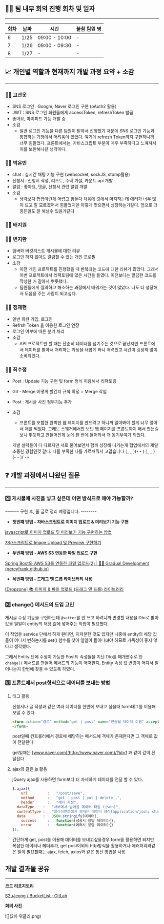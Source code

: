 ## 👩‍💻 팀 내부 회의 진행 회차 및 일자

---

| 회차 | 날짜 | 시간 | 불참 팀원 명 |
| --- | --- | --- | --- |
| 6 | 1/25 | 09:00 - 10:00 | - |
| 7 | 1/26 | 09:00 - 09:30 | - |
| 8 | 1/27 | - | - |

## 📈 개인별 역할과 현재까지 개발 과정 요약 + 소감

---

### 🙍‍♂️ 고관운

- SNS 로그인 : Google, Naver 로그인 구현 (oAuth2 활용)
- JWT : SNS 로그인 회원들에게 accessToken, refreshToken 발급
- 좋아요, 마이피드 기능 개발 중
- 소감
  - 일반 로그인 기능을 다른 팀원이 맡아서 진행했기 때문에 SNS 로그인 기능과 통합하는 과정에서 어려움이 있었다. 여기에 refresh Token까지 구현하니까 너무 힘들었다. 프론트에서는, 자바스크립트 부분이 매우 부족하다고 느껴져서 이를 보완해나갈 생각이다.

### 🙍‍♂️ 박은빈

- chat : 실시간 채팅 기능 구현 (websocket, sockJS, stomp활용)
- 신청서 : 신청서 작성, 리스트, 수락 거절, 카운트 api 개발
- 알람 : 좋아요, 댓글, 신청서 관련 알람 개발
- 소감
  - 생각보다 협업이란게 어렵고 힘들다 처음에 깃에서 머지하는데 에러가 너무 많이 뜨고 잘 모르겠어서 힘들었지만 이렇게 맞으면서 성장하는거같다. 앞으로 더 힘든일도 잘 해낼수 있을거같다

### 🙍‍♂️ 배지원

### 🙍‍♂️ 변지환

- 멤버와 버킷리스트 게시물에 대한 리뷰
- 로그인 하지 않아도 열람할 수 있는 개인 프로필
- 소감
  - 이전 개인 프로젝트를 진행했을 때 반복되는 코드에 대한 리뷰가 많았다. 그래서 이번 프로젝트에서 리팩토링에 많은 시간을 들였다. 이전보다는 깔끔한 코드를 작성한 거 같아서 뿌듯했다.
  - 팀원들에게 질의하고 해소하는 과정에서 배워가는 것이 많았다. 나도 더 성장해서 도움을 주는 사람이 되고싶다.

### 🙍‍♂️ 정재현

- 일반 회원 가입, 로그인
- Refrsh Token 을 이용한 로그인 연장
- 로그인 여부에 따른 분기 처리
- 소감
  - API 프로젝트만 할 때는 단순히 데이터를 넘겨주는 것으로 끝났지만 프론트에서 데이터를 받아서 처리하는 과정을 새롭게 하니 어려웠고 시간이 굉장히 많이 소비되었다.

### 🙍‍♂️ 최수정

- Post : Update 기능 구현 및 form 형식 이용해서 리팩토링
- Git - Merge 어떻게 할건지 규칙 확정 + Merge 작업
- Post : 게시글 사진 첨부기능 추가
- 소감
  - 프론트를 포함한 완벽한 웹 페이지를 만드려고 하니까 알아봐야 할게 너무 많아서 애를 먹었다. 그래도 스웨거에서만 보던 웹 페이지를 프론트까지 해서 만든걸 보니 뿌듯하고 만들어진게 눈에 한 번에 들어와서 더 동기부여가  되었다.

  개발 실력들이 다 다르지만 서로 물어보면서 함께 성장해 나가는게 협업에서의 제일 소중한 경험인것 같다. 다들 부족한 나를 가르쳐줘서 고맙습니다
  (_ _ )(- - ) (_ _ ) (- - )/ -⭐

## ❓ 개발 과정에서 나왔던 질문

---

### 1️⃣ 게시물에 사진을 넣고 싶은데 어떤 방식으로 해야 가능할까?

------- 구현 후, 줄 글로 정리 예정입니다. --------

- **첫번째 방법 - 자바스크립트로 이미지 업로드 & 미리보기 기능 구현**

[javascript로 이미지 업로드 및 미리보기 기능 구현하는 방법](https://dahanweb.tistory.com/58)

[자바스크립트로 Image Upload 및 Preview 구현하기](https://iamiet.tistory.com/m/68)

- **두번째 방법** **- AWS S3 연동한 파일 업로드 구현**

[Spring Boot와 AWS S3를 연동한 파일 업로드(2) | 👨‍💻 Gradual Development (percyfrank.github.io)](https://percyfrank.github.io/springboot/S302/#3-%EC%97%90%EB%9F%AC-%ED%95%B4%EA%B2%B0)

- **세번째 방법 - 드래그 앤 드롭 라이브러리 사용**

[[Dropzone] 📚 이미지 & 파일 업로드 (드래그 앤 드롭) 라이브러리](https://inpa.tistory.com/entry/Dropzone-%F0%9F%93%9A-%EC%9D%B4%EB%AF%B8%EC%A7%80-%ED%8C%8C%EC%9D%BC-%EC%97%85%EB%A1%9C%EB%93%9C-%EB%93%9C%EB%9E%98%EA%B7%B8-%EC%95%A4-%EB%93%9C%EB%A1%AD-%EB%9D%BC%EC%9D%B4%EB%B8%8C%EB%9F%AC%EB%A6%AC-%EC%82%AC%EC%9A%A9%EB%B2%95)

### 2️⃣ change() 메서드의 도입 고민

게시글 수정 기능을 구현하는데 `@setter`를 안 쓰고 하려니까 변경할 내용을 Dto로 받아 값을 일일이 entity의 해당 값에 넣어주는 작업이 필요했다.

이 작업을 service 단에서 하게 된다면, 지저분한 것도 있지만 나중에 entity의 해당 값들이 어디서 변하는지를 set() 함수를 찾아 일일이 돌아다녀야 하므로 가독성이 좋지 않다고 생각했다.

그래서 Entity 단에 수정이 가능한 Post의 속성들을 지닌 Dto를 매개변수로 한 `change()` 메서드를 만들어 메서드의 기능이 어떠한지, Entity 속성 값 변경이 어디서 일어나는지 한번에 찾을 수 있도록 하였다.

### 3️⃣ 프론트에서 post형식으로 데이터를 보내는 방법

1. <form>태그 활용

   신청서나 글 작성과 같은 여러 데이터를 한번에 보내고 싶을때 form태그를 이용해 보낼 수 있다.

    ```html
    <form action="경로" method="get | post" name="전송될 데이터 이름" accept-chatset="문자 인코딩 방식" enctype="인코딩 타입">
    </form>
    ```

   post일때 컨트롤러에서 경로에 해당하는 메서드에 객체가 존재한다면 그 객체로 값이 전달된다

   get일때는 [www.naver.com](http://www.naver.com)/?id=1 과 같이 값이 전달된다

2. ajax와 같은 js 활용

   jQuery ajax를 사용하면 form보다 더 자세하게 데이터를 전달 할 수 있다.

    ```jsx
    $.ajax({
    	url         :   "/post/save",
    	method      :   "get | post | put | delete..",
    	header      :   "헤더 지정",
      dataType    :   "서버에서 받아올 데이터 타입 (json)",
      contentType :   "클라이언트에서 보내는 데이터 형식(application/json; chatset=utf-8)",
      data        :   JSON.stringify(데이터),
    	success     :   function(성공시 응답 데이터){},
    	error       :   function(에러시 응답 데이터){}
    });
    ```

   간단하게 get, post를 이용해 데이터를 보내고싶을경우 form을 활용하면 되지만 복잡한 데이터나 헤더추가, get post이외의 http방식을 활용하거나 에러처리와같은 일이 필요할때는 ajax, fetch, axios와 같은 통신 방법을 사용


## 개발 결과물 공유

---

**코드 리포지토리**

[S2uJeong / BucketList · GitLab](https://gitlab.com/S2uJeong1/bucketlist)

**회의 사진**

![](2차 위클리.png)
